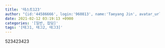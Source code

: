 ```yaml
---
title: '테스트123'
author: "{id:'44586666', login:'960813', name:'Taeyang Jin', avatar_url:'https://avatars.githubusercontent.com/u/44586666?v=4', bio:'모든 잘못은 전적으로 우리 프로그래머에게 있다.'}"
date: 2021-02-12 03:19:13 +0900
categories: '[일반, 잡담]'
tags: '[태그1, 태그2, 태그3]'
---
```

523423423
